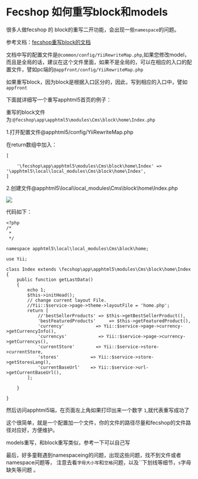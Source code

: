 Fecshop 如何重写block和models
========================

很多人做fecshop 的 block的重写二开功能，会出现一些`namespace`的问题。

参考文档：[fecshop重写block的文档](http://www.fecshop.com/doc/fecshop-guide/develop/cn-1.0/guide-fecshop-rewrite-func.html#8rewritemapblock-model)

文档中写的配置文件是`@common/config/YiiRewriteMap.php`,如果您修改model，而且是全局的话，建议在这个文件里面，如果不是全局的，可以在相应的入口的配置文件，譬如pc端的`@appfront/config/YiiRewriteMap.php`

如果重写block，因为block是根据入口区分的，因此，写到相应的入口中，譬如`appfront`


下面就详细写一个重写apphtml5首页的例子：

重写的block文件为:`@fecshop\app\apphtml5\modules\Cms\block\home\Index.php`

1.打开配置文件@apphtml5/config/YiiRewriteMap.php

在return数组中加入：
```
[
	
	'\fecshop\app\apphtml5\modules\Cms\block\home\Index' => '\apphtml5\local\local_modules\Cms\block\home\Index',
]

```

2.创建文件@apphtml5\local\local_modules\Cms\block\home\Index.php

![](https://i.loli.net/2018/06/28/5b349cf1b6c7a.png)


代码如下：

```
<?php
/*
 * 
 */

namespace apphtml5\local\local_modules\Cms\block\home;

use Yii;

class Index extends \fecshop\app\apphtml5\modules\Cms\block\home\Index
{
    public function getLastData()
    {
        echo 1;
        $this->initHead();
        // change current layout File.
        //Yii::$service->page->theme->layoutFile = 'home.php';
        return [
            //'bestSellerProducts' => $this->getBestSellerProduct(),
            'bestFeaturedProducts'     => $this->getFeaturedProduct(),
            'currency'            => Yii::$service->page->currency->getCurrencyInfo(),
            'currencys'            => Yii::$service->page->currency->getCurrencys(),
            'currentStore'        => Yii::$service->store->currentStore,
            'stores'            => Yii::$service->store->getStoresLang(),
            'currentBaseUrl'    => Yii::$service->url->getCurrentBaseUrl(),
        ];
        
    }
    
}

```


然后访问apphtml5端，在页面左上角如果打印出来一个数字 `1`,就代表重写成功了

这个很简单，就是一个配置加一个文件，你的文件的路径尽量和fecshop的文件路径对应好，方便维护。


models重写，和block重写类似，参考一下可以自己写

最后，好多童鞋遇到namespaceing的问题，出现这些问题，找不到文件或者namespace问题等，
注意去看`字母大小写`和`空格`问题，以及``下划线等细节，`s`字母缺失等问题
。










































